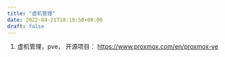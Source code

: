```yaml
---
title: "虚机管理"
date: 2022-04-21T18:19:50+08:00
draft: false
---
```


1. 虚机管理，pve， 开源项目： https://www.proxmox.com/en/proxmox-ve
